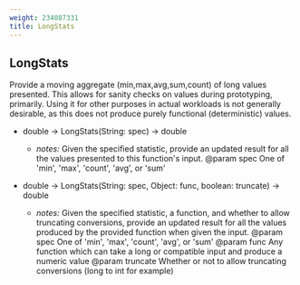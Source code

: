```yaml
---
weight: 234087331
title: LongStats
---
```

## LongStats

Provide a moving aggregate (min,max,avg,sum,count) of long values presented. This allows for sanity checks on values during prototyping, primarily. Using it for other purposes in actual workloads is not generally desirable, as this does not produce purely functional (deterministic) values.

- double -> LongStats(String: spec) -> double
  - *notes:* Given the specified statistic, provide an
updated result for all the values presented to this function's input.
@param spec One of 'min', 'max', 'count', 'avg', or 'sum'


- double -> LongStats(String: spec, Object: func, boolean: truncate) -> double
  - *notes:* Given the specified statistic, a function, and whether to allow truncating conversions,
provide an updated result for all the values produced by the provided function when
given the input.
@param spec One of 'min', 'max', 'count', 'avg', or 'sum'
@param func Any function which can take a long or compatible input and produce a numeric value
@param truncate Whether or not to allow truncating conversions (long to int for example)


